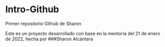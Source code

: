 # Intro-Github
 Primer repositorio Github de Sharon


Este es un proyecto desarrollado con base en la mentoria del 21 de enero de 2022, hecha por ###Sharon Alcántara
